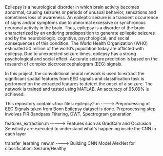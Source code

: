 Epilepsy is a neurological disorder in which brain activity becomes abnormal, causing
seizures or periods of unusual behavior, sensations and sometimes loss of awareness. An
epileptic seizure is a transient occurrence of signs and/or symptoms due to abnormal
excessive or synchronous neuronal activity in the brain. Thus, epilepsy is a disorder of the
brain characterized by an enduring predisposition to generate epileptic seizures and by the
neurobiologic, cognitive, psychological, and social consequences of this condition. The
World Health Organization (WHO) estimated 50 million of the world’s population today
are afflicted with epilepsy. Due to unexpected seizure times, epilepsy has a strong
psychological and social effect. Accurate seizure prediction is based on the research of
complex electroencephalogram (EEG) signals.

In this project, the convolutional neural network is used to extract the significant spatial
features from EEG signals and classification task is performed on the extracted features
to detect the onset of a seizure. The network is trained and tested using MATLAB. An
accuracy of 95.09% is achieved.



This repository contains four files: epilepsy2.m ----> Preprocessing of EEG Signals taken from Bonn Epilepsy dataset is done. Preprocessing step involves FIR Bandpass Filtering, DWT, Spectrogram generation

features_extraction.m -----> Features such as GradCam and Occlusion Sensitivity are executed to understand what's happening inside the CNN in each layer

transfer_learning_new.m ----> Building CNN Model AlexNet for classification: Seizure/Healthy

